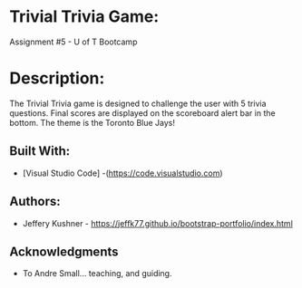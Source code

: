 # Trivial Trivia Game:

Assignment #5 - U of T Bootcamp


# Description:

The Trivial Trivia game is designed to challenge the user with 5 trivia questions. Final scores are displayed on the scoreboard alert bar in the bottom. The theme is the Toronto Blue Jays!


## Built With:

* [Visual Studio Code] -(https://code.visualstudio.com)


## Authors:

* Jeffery Kushner - https://jeffk77.github.io/bootstrap-portfolio/index.html


## Acknowledgments

* To Andre Small... teaching, and guiding.
